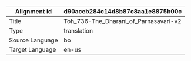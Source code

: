 |Alignment id | d90aceb284c14d8b87c8aa1e8875b00c
| --- | --- 
|Title | Toh_736-The_Dharani_of_Parnasavari-v2 
|Type | translation
|Source Language | bo
|Target Language | en-us